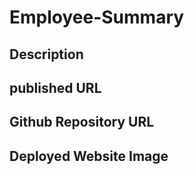 # Employee-Summary




## Description


## published URL

## Github Repository URL


## Deployed Website Image


